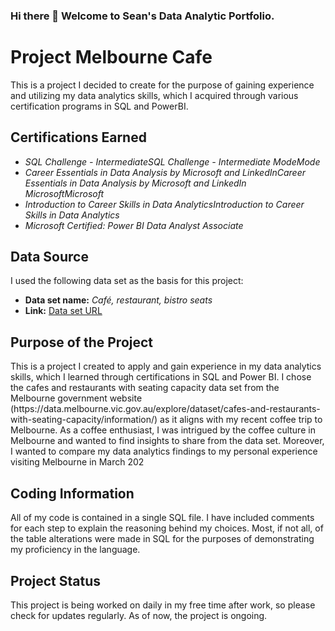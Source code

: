 ### Hi there 👋 Welcome to Sean's Data Analytic Portfolio.
<h1>Project Melbourne Cafe</h1>

<p>This is a project I decided to create for the purpose of gaining experience and utilizing my data analytics skills, which I acquired through various certification programs in SQL and PowerBI.</p>

<h2>Certifications Earned</h2>
<ul>
  <li><em>
SQL Challenge - IntermediateSQL Challenge - Intermediate
ModeMode</em></li>
<li><em>Career Essentials in Data Analysis by Microsoft and LinkedInCareer Essentials in Data Analysis by Microsoft and LinkedIn
MicrosoftMicrosoft</em></li>
<li><em>Introduction to Career Skills in Data AnalyticsIntroduction to Career Skills in Data Analytics</em></li>
<li><em>Microsoft Certified: Power BI Data Analyst Associate</em></li>
</ul>

<h2>Data Source</h2>
<p>I used the following data set as the basis for this project:</p>
<ul>
  <li><strong>Data set name:</strong> <em>Café, restaurant, bistro seats
</em></li>
  <li><strong>Link:</strong> <a href="https://data.melbourne.vic.gov.au/explore/dataset/cafes-and-restaurants-with-seating-capacity/information/
">Data set URL</a></li>
</ul>

<h2>Purpose of the Project</h2>
<p>This is a project I created to apply and gain experience in my data analytics skills, which I learned through certifications in SQL and Power BI.
I chose the cafes and restaurants with seating capacity data set from the Melbourne government website (https://data.melbourne.vic.gov.au/explore/dataset/cafes-and-restaurants-with-seating-capacity/information/) as it aligns with my recent coffee trip to Melbourne. As a coffee enthusiast, I was intrigued by the coffee culture in Melbourne and wanted to find insights to share from the data set. Moreover, I wanted to compare my data analytics findings to my personal experience visiting Melbourne in March 202</p>


<h2>Coding Information</h2>
<p>All of my code is contained in a single SQL file. I have included comments for each step to explain the reasoning behind my choices. Most, if not all, of the table alterations were made in SQL for the purposes of demonstrating my proficiency in the language.</p>

<h2>Project Status</h2>
<p>This project is being worked on daily in my free time after work, so please check for updates regularly. As of now, the project is ongoing.</p>

